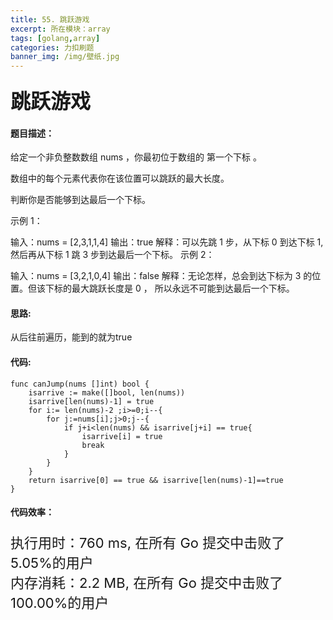 ```yaml
---
title: 55. 跳跃游戏
excerpt: 所在模块：array
tags: [golang,array]
categories: 力扣刷题
banner_img: /img/壁纸.jpg
---
```


### <font size=6px>跳跃游戏</font>

#### 题目描述：

给定一个非负整数数组 nums ，你最初位于数组的 第一个下标 。

数组中的每个元素代表你在该位置可以跳跃的最大长度。

判断你是否能够到达最后一个下标。

 

示例 1：

输入：nums = [2,3,1,1,4]
输出：true
解释：可以先跳 1 步，从下标 0 到达下标 1, 然后再从下标 1 跳 3 步到达最后一个下标。
示例 2：

输入：nums = [3,2,1,0,4]
输出：false
解释：无论怎样，总会到达下标为 3 的位置。但该下标的最大跳跃长度是 0 ， 所以永远不可能到达最后一个下标。

#### 思路:

从后往前遍历，能到的就为true

#### 代码:

```golang
func canJump(nums []int) bool {
    isarrive := make([]bool, len(nums))
    isarrive[len(nums)-1] = true
    for i:= len(nums)-2 ;i>=0;i--{
        for j:=nums[i];j>0;j--{
            if j+i<len(nums) && isarrive[j+i] == true{
                isarrive[i] = true
                break
            }
        }
    }
    return isarrive[0] == true && isarrive[len(nums)-1]==true
}
```

#### 代码效率：

<p class="note note-primary"; style="font-size:22px">
   执行用时：760 ms, 在所有 Go 提交中击败了5.05%的用户<br>
   内存消耗：2.2 MB, 在所有 Go 提交中击败了100.00%的用户
</p>

